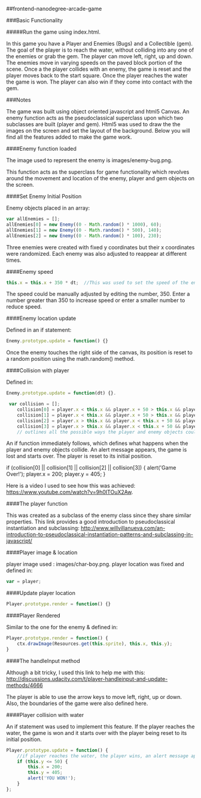 ##frontend-nanodegree-arcade-game

###Basic Functionality

#####Run the game using index.html.

In this game you have a Player and Enemies (Bugs) and a Collectible (gem). The goal of the player is to reach the water, without colliding into any one of the enemies or grab the gem. The player can move left, right, up and down. The enemies move in varying speeds on the paved block portion of the scene. Once a the player collides with an enemy, the game is reset and the player moves back to the start square. Once the player reaches the water the game is won.  The player can also win if they come into contact with the gem.

###Notes

The game was built using object oriented javascript and html5 Canvas.  An enemy function acts as the pseudoclassical superclass upon which two subclasses are built (player and gem).  Html5 was used to draw the the images on the screen and set the layout of the background.  Below you will find all the features added to make the game work.

####Enemy function loaded

The image used to represent the enemy is images/enemy-bug.png.

This function acts as the superclass for game functionality which revolves around the movement and location of the enemy, player and gem objects on the screen.

####Set Enemy Initial Position

Enemy objects placed in an array:
```javascript
var allEnemies = [];
allEnemies[0] = new Enemy((0 - Math.random() * 1000), 60);
allEnemies[1] = new Enemy((0 - Math.random() * 500), 140);
allEnemies[2] = new Enemy((0 - Math.random() * 100), 230);
 ```
 Three enemies were created with fixed y coordinates but their x coordinates were randomized.  Each enemy was also adjusted to reappear at different times.

####Enemy speed
```javascript
this.x = this.x + 350 * dt;  //This was used to set the speed of the enemy.
```

The speed could be manually adjusted by editing the number, 350.  Enter a number greater than 350 to increase speed or enter a smaller number to reduce speed.

####Enemy location update

Defined in an if statement:
```javascript
Enemy.prototype.update = function() {}
```
Once the enemy touches the right side of the canvas, its position is reset to a random position using the math.random() method.

####Collision with player

Defined in:
```javascript
Enemy.prototype.update = function(dt) {}.
```
```javascript
 var collision = [];
    collision[0] = player.x < this.x && player.x + 50 > this.x && player.y < this.y && player.y + 50 > this.y; //top left
    collision[1] = player.x < this.x && player.x + 50 > this.x && player.y > this.y && player.y < this.y + 50; //bottom left
    collision[2] = player.x > this.x && player.x < this.x + 50 && player.y < this.y && player.y + 50 > this.y; //top right
    collision[3] = player.x > this.x && player.x < this.x + 50 && player.y > this.y && player.y < this.y + 50; //bottom right
    // outlines all the possible ways the player and enemy objects could collide.
```

An if function immediately follows, which defines what happens when the player and enemy objects collide.  An alert message appears, the game is lost and starts over.  The player is reset to its initial position.

if (collision[0] || collision[1] || collision[2] || collision[3]) {
        alert('Game Over!');
        player.x = 200;
        player.y = 405;
    }

Here is a video I used to see how this was achieved:  https://www.youtube.com/watch?v=9h0ITOuX2Aw.

####The player function

This was created as a subclass of the enemy class since they share similar properties.
This link provides a good introduction to pseudoclassical instantiation and subclassing:
http://www.willvillanueva.com/an-introduction-to-pseudoclassical-instantiation-patterns-and-subclassing-in-javascript/

####Player image & location

player image used : images/char-boy.png.
player location was fixed and defined in:
```javascript
var = player;
```

####Update player location
```javascript
Player.prototype.render = function() {}
```

####Player Rendered

Similar to the one for the enemy & defined in:
```javascript
Player.prototype.render = function() {
	ctx.drawImage(Resources.get(this.sprite), this.x, this.y);
}
```

####The handleInput method

Although a bit tricky, I used this link to help me with this:
http://discussions.udacity.com/t/player-handleinput-and-update-methods/4666

The player is able to use the arrow keys to move left, right, up or down.
Also, the boundaries of the game were also defined here.

####Player collision with water

An if statement was used to implement this feature.  If the player reaches the water, the game is won and it starts over with the player being reset to its initial position.
```javascript
Player.prototype.update = function() {
    //if player reaches the water, the player wins, an alert message appears and the player moves back to initial position
    if (this.y <= 50) {
        this.x = 200;
        this.y = 405;
        alert('YOU WON!');
    }
};
```




